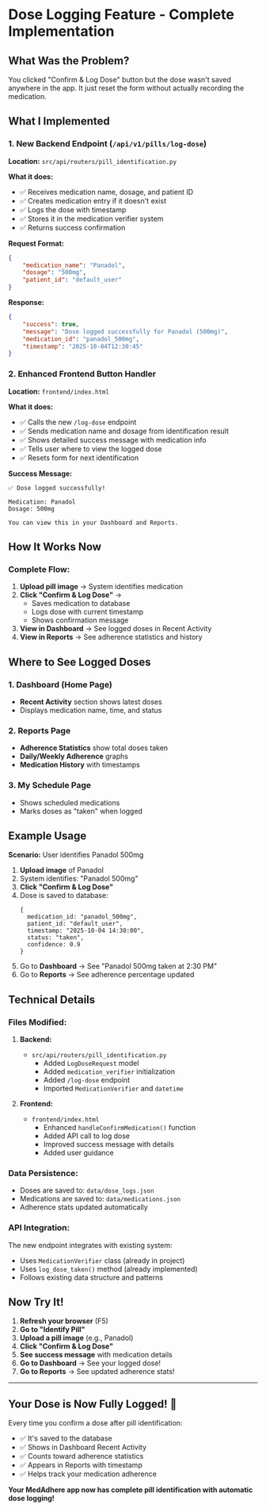 # Dose Logging Feature - Complete Implementation

## What Was the Problem?

You clicked "Confirm & Log Dose" button but the dose wasn't saved anywhere in the app. It just reset the form without actually recording the medication.

## What I Implemented

### 1. New Backend Endpoint (`/api/v1/pills/log-dose`)

**Location:** `src/api/routers/pill_identification.py`

**What it does:**
- ✅ Receives medication name, dosage, and patient ID
- ✅ Creates medication entry if it doesn't exist
- ✅ Logs the dose with timestamp
- ✅ Stores it in the medication verifier system
- ✅ Returns success confirmation

**Request Format:**
```json
{
    "medication_name": "Panadol",
    "dosage": "500mg",
    "patient_id": "default_user"
}
```

**Response:**
```json
{
    "success": true,
    "message": "Dose logged successfully for Panadol (500mg)",
    "medication_id": "panadol_500mg",
    "timestamp": "2025-10-04T12:30:45"
}
```

### 2. Enhanced Frontend Button Handler

**Location:** `frontend/index.html`

**What it does:**
- ✅ Calls the new `/log-dose` endpoint
- ✅ Sends medication name and dosage from identification result
- ✅ Shows detailed success message with medication info
- ✅ Tells user where to view the logged dose
- ✅ Resets form for next identification

**Success Message:**
```
✅ Dose logged successfully!

Medication: Panadol
Dosage: 500mg

You can view this in your Dashboard and Reports.
```

## How It Works Now

### Complete Flow:

1. **Upload pill image** → System identifies medication
2. **Click "Confirm & Log Dose"** → 
   - Saves medication to database
   - Logs dose with current timestamp
   - Shows confirmation message
3. **View in Dashboard** → See logged doses in Recent Activity
4. **View in Reports** → See adherence statistics and history

## Where to See Logged Doses

### 1. Dashboard (Home Page)
- **Recent Activity** section shows latest doses
- Displays medication name, time, and status

### 2. Reports Page
- **Adherence Statistics** show total doses taken
- **Daily/Weekly Adherence** graphs
- **Medication History** with timestamps

### 3. My Schedule Page
- Shows scheduled medications
- Marks doses as "taken" when logged

## Example Usage

**Scenario:** User identifies Panadol 500mg

1. **Upload image** of Panadol
2. System identifies: "Panadol 500mg"
3. **Click "Confirm & Log Dose"**
4. Dose is saved to database:
   ```
   {
     medication_id: "panadol_500mg",
     patient_id: "default_user",
     timestamp: "2025-10-04 14:30:00",
     status: "taken",
     confidence: 0.9
   }
   ```
5. Go to **Dashboard** → See "Panadol 500mg taken at 2:30 PM"
6. Go to **Reports** → See adherence percentage updated

## Technical Details

### Files Modified:

1. **Backend:**
   - `src/api/routers/pill_identification.py`
     - Added `LogDoseRequest` model
     - Added `medication_verifier` initialization
     - Added `/log-dose` endpoint
     - Imported `MedicationVerifier` and `datetime`

2. **Frontend:**
   - `frontend/index.html`
     - Enhanced `handleConfirmMedication()` function
     - Added API call to log dose
     - Improved success message with details
     - Added user guidance

### Data Persistence:

- Doses are saved to: `data/dose_logs.json`
- Medications are saved to: `data/medications.json`
- Adherence stats updated automatically

### API Integration:

The new endpoint integrates with existing system:
- Uses `MedicationVerifier` class (already in project)
- Uses `log_dose_taken()` method (already implemented)
- Follows existing data structure and patterns

## Now Try It!

1. **Refresh your browser** (F5)
2. **Go to "Identify Pill"**
3. **Upload a pill image** (e.g., Panadol)
4. **Click "Confirm & Log Dose"**
5. **See success message** with medication details
6. **Go to Dashboard** → See your logged dose!
7. **Go to Reports** → See updated adherence stats!

---

## Your Dose is Now Fully Logged! 🎉

Every time you confirm a dose after pill identification:
- ✅ It's saved to the database
- ✅ Shows in Dashboard Recent Activity
- ✅ Counts toward adherence statistics  
- ✅ Appears in Reports with timestamp
- ✅ Helps track your medication adherence

**Your MedAdhere app now has complete pill identification with automatic dose logging!**
